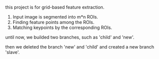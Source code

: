 
this project is for grid-based feature extraction.
1. Input image is segmented into m*n ROIs.
2. Finding feature points among the ROIs.
3. Matching keypoints by the corresponding ROIs. 

until now, we builded two branches, such as 'child' and 'new'.

then we deleted the branch 'new' and 'child' and created a new branch 'slave'.

